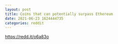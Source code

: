 ```yaml
--- 
layout: post 
title: Coins that can potentially surpass Ethereum 
date: 2021-06-23 1624444735 
categories: reddit 
--- 
```

https://redd.it/o6a83o
